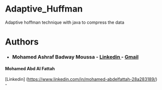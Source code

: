 # Adaptive_Huffman
 Adaptive hoffman technique with java to compress the data

# Authors 

<ul>
<h3> <li>Mohamed Ashraf Badway Moussa - <a href= "https://www.linkedin.com/in/mohamed-moussa-baab731a5/" > Linkedin </a> - <a href= "mohamedmoussa44444@gmail.com" > Gmail </a> </h3> </li></ul>

#### Mohamed Abd Al Fattah  
[Linkedin] (https://www.linkedin.com/in/mohamed-abdelfattah-28a283189/) - 
